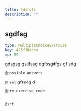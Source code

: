 ```yaml
---
title: fdsfsfs
description: ""
---
```


## sgdfsg

```yaml
type: MultipleChoiceExercise
key: 425f20ecce
xp: 50
```

gdsgsg gsdfssg dgfssgdfgs gf sdg

`@possible_answers`


`@hint`
gfssdg d

`@pre_exercise_code`
```{r}

```

`@sct`
```{r}

```

